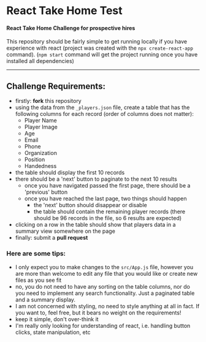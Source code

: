 # React Take Home Test
#### React Take Home Challenge for prospective hires
This repository should be fairly simple to get running locally if you have experience with react (project was created with the `npx create-react-app` command). (`npm start` command will get the project running once you have installed all dependencies)


---


## Challenge Requirements:
- firstly: **fork** this repository
- using the data from the `_players.json` file, create a table that has the following columns for each record (order of columns does not matter):
   - Player Name
   - Player Image 
   - Age
   - Email
   - Phone
   - Organization
   - Position
   - Handedness
- the table should display the first 10 records
- there should be a 'next' button to paginate to the next 10 results
   - once you have navigated passed the first page, there should be a 'previous' button
   - once you have reached the last page, two things should happen
      - the 'next' button should disappear or disable
      - the table should contain the remaining player records (there should be 96 records in the file, so 6 results are expected)
- clicking on a row in the table should show that players data in a summary view somewhere on the page
- finally: submit a **pull request**


### Here are some tips:
- I only expect you to make changes to the `src/App.js` file, however you are more than welcome to edit any file that you would like or create new files as you see fit
- no, you do not need to have any sorting on the table columns, nor do you need to implement any search functionality. Just a paginated table and a summary display.
- I am not concerned with styling, no need to style anything at all in fact. If you want to, feel free, but it bears no weight on the requirements!
- keep it simple, don't over-think it
- I'm really only looking for understanding of react, i.e. handling button clicks, state manipulation, etc
